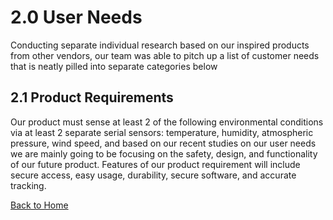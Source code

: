 # 2.0 User Needs

Conducting separate individual research based on our inspired products from other vendors, our team was able to pitch up a list of customer needs that is neatly pilled into separate categories below

## 2.1 Product Requirements
Our product must sense at least 2 of the following environmental conditions via at least 2 separate serial sensors: temperature, humidity, atmospheric pressure, wind speed, and based on our recent studies on our user needs we are mainly going to be focusing on the safety, design, and functionality of our future product. Features of our product requirement will include secure access, easy usage, durability, secure software, and accurate tracking. 






[Back to Home](README.md)
